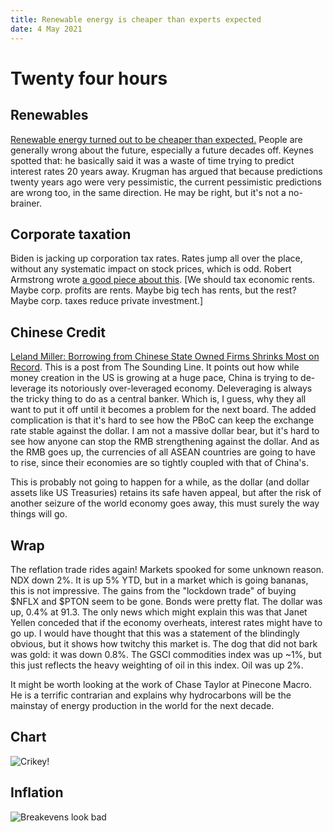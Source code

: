 ```yaml
---
title: Renewable energy is cheaper than experts expected
date: 4 May 2021
---
```


# Twenty four hours

## Renewables

[Renewable energy turned out to be cheaper than expected.](https://grist.org/renewable-energy/experts-in-2000-lowballed-the-crap-out-of-renewable-energy-growth/) People are generally wrong about the future, especially a future decades off. Keynes spotted that: he basically said it was a waste of time trying to predict interest rates 20 years away. Krugman has argued that because predictions twenty years ago were very pessimistic, the current pessimistic predictions are wrong too, in the same direction. He may be right, but it's not a no-brainer.

## Corporate taxation

Biden is jacking up corporation tax rates. Rates jump all over the place, without any systematic impact on stock prices, which is odd. 
Robert Armstrong wrote [a good piece about this](https://www.ft.com/content/234c24c8-785d-4663-93d2-2d2794f3bdf9). 
[We should tax economic rents. Maybe corp. profits are rents. Maybe big tech has rents, but the rest? Maybe corp. taxes reduce private investment.]

## Chinese Credit

[Leland Miller: Borrowing from Chinese State Owned Firms Shrinks Most on Record](https://thesoundingline.com/leland-miller-borrowing-from-chinese-state-backed-firms-shrinks-most-of-record/).
This is a post from The Sounding Line. It points out how while money creation in the US is growing at a huge pace, China is trying to de-leverage its notoriously over-leveraged economy. 
Deleveraging is always the tricky thing to do as a central banker. Which is, I guess, why they all want to put it off until it becomes a problem for the next board. 
The added complication is that it's hard to see how the PBoC can keep the exchange rate stable against the dollar. 
I am not a massive dollar bear, but it's hard to see how anyone can stop the RMB strengthening against the dollar. 
And as the RMB goes up, the currencies of all ASEAN countries are going to have to rise, since their economies are so tightly coupled with that of China's.

This is probably not going to happen for a while, as the dollar (and dollar assets like US Treasuries) retains its safe haven appeal, but after the risk of another seizure of the world economy goes away, this must surely the way things will go. 

## Wrap

The reflation trade rides again!
Markets spooked for some unknown reason. 
NDX down 2%. It is up 5% YTD, but in a market which is going bananas, this is not impressive.
The gains from the "lockdown trade" of buying $NFLX and $PTON seem to be gone.
Bonds were pretty flat.
The dollar was up, 0.4% at 91.3. 
The only news which might explain this was that Janet Yellen conceded that if the economy overheats, interest rates might have to go up.
I would have thought that this was a statement of the blindingly obvious, but it shows how twitchy this market is.
The dog that did not bark was gold: it was down 0.8%.
The GSCI commodities index was up ~1%, but this just reflects the heavy weighting of oil in this index. 
Oil was up 2%.

It might be worth looking at the work of Chase Taylor at Pinecone Macro. He is a terrific contrarian and explains why hydrocarbons will be the mainstay of energy production in the world for the next decade.

## Chart

![Crikey!](https://pbs.twimg.com/media/E0Shnz3XsAADjXh?format=png&name=medium)

## Inflation

![Breakevens look bad](https://fred.stlouisfed.org/graph/fredgraph.png?g=DA0D)
